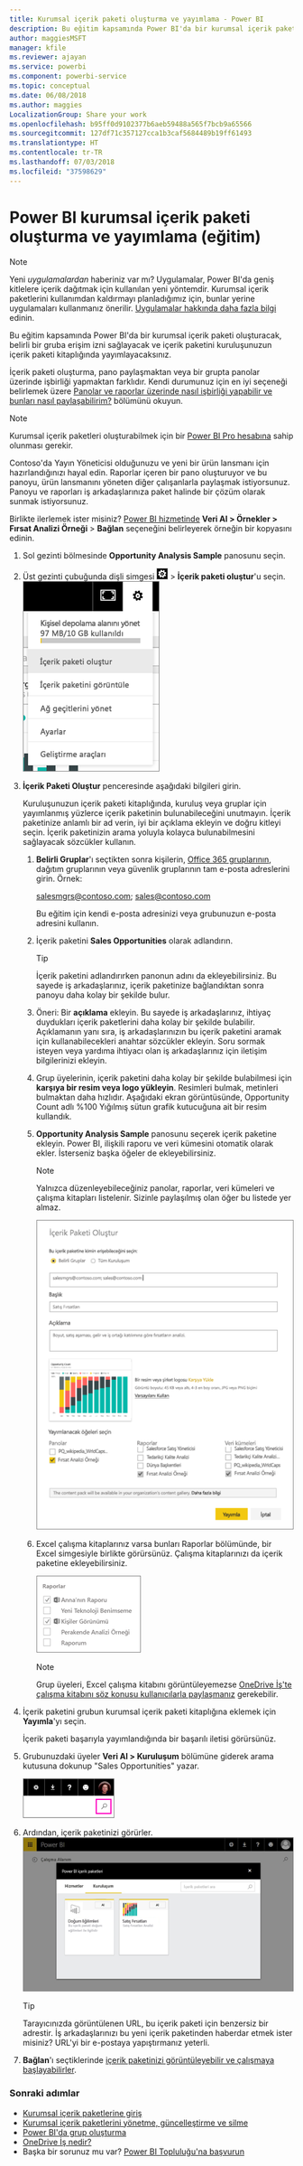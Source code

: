 ```yaml
---
title: Kurumsal içerik paketi oluşturma ve yayımlama - Power BI
description: Bu eğitim kapsamında Power BI'da bir kurumsal içerik paketi oluşturacak, erişimi belirli bir grup ile sınırlayacak ve içerik paketini, kuruluşunuzun içerik paketi kitaplığında yayımlayacaksınız.
author: maggiesMSFT
manager: kfile
ms.reviewer: ajayan
ms.service: powerbi
ms.component: powerbi-service
ms.topic: conceptual
ms.date: 06/08/2018
ms.author: maggies
LocalizationGroup: Share your work
ms.openlocfilehash: b95ff0d9102377b6aeb59488a565f7bcb9a65566
ms.sourcegitcommit: 127df71c357127cca1b3caf5684489b19ff61493
ms.translationtype: HT
ms.contentlocale: tr-TR
ms.lasthandoff: 07/03/2018
ms.locfileid: "37598629"
---
```

# <a name="create-and-publish-a-power-bi-organizational-content-pack-tutorial"></a>Power BI kurumsal içerik paketi oluşturma ve yayımlama (eğitim)
> [!NOTE]
> Yeni *uygulamalardan* haberiniz var mı? Uygulamalar, Power BI'da geniş kitlelere içerik dağıtmak için kullanılan yeni yöntemdir. Kurumsal içerik paketlerini kullanımdan kaldırmayı planladığımız için, bunlar yerine uygulamaları kullanmanız önerilir. [Uygulamalar hakkında daha fazla bilgi](service-install-use-apps.md) edinin.
> 
> 

Bu eğitim kapsamında Power BI'da bir kurumsal içerik paketi oluşturacak, belirli bir gruba erişim izni sağlayacak ve içerik paketini kuruluşunuzun içerik paketi kitaplığında yayımlayacaksınız.

İçerik paketi oluşturma, pano paylaşmaktan veya bir grupta panolar üzerinde işbirliği yapmaktan farklıdır. Kendi durumunuz için en iyi seçeneği belirlemek üzere [Panolar ve raporlar üzerinde nasıl işbirliği yapabilir ve bunları nasıl paylaşabilirim?](service-how-to-collaborate-distribute-dashboards-reports.md) bölümünü okuyun.

> [!NOTE]
> Kurumsal içerik paketleri oluşturabilmek için bir [Power BI Pro hesabına](https://powerbi.microsoft.com/pricing) sahip olunması gerekir.
> 
> 

Contoso'da Yayın Yöneticisi olduğunuzu ve yeni bir ürün lansmanı için hazırlandığınızı hayal edin.  Raporlar içeren bir pano oluşturuyor ve bu panoyu, ürün lansmanını yöneten diğer çalışanlarla paylaşmak istiyorsunuz. Panoyu ve raporları iş arkadaşlarınıza paket halinde bir çözüm olarak sunmak istiyorsunuz. 

Birlikte ilerlemek ister misiniz? [Power BI hizmetinde](https://powerbi.com) **Veri Al > Örnekler > Fırsat Analizi Örneği** > **Bağlan** seçeneğini belirleyerek örneğin bir kopyasını edinin. 

1. Sol gezinti bölmesinde **Opportunity Analysis Sample** panosunu seçin.
2. Üst gezinti çubuğunda dişli simgesi ![](media/service-organizational-content-pack-create-and-publish/cog.png) > **İçerik paketi oluştur**'u seçin.    
   ![](media/service-organizational-content-pack-create-and-publish/pbi_create_contpk.png)
3. **İçerik Paketi Oluştur** penceresinde aşağıdaki bilgileri girin.  
   
   Kuruluşunuzun içerik paketi kitaplığında, kuruluş veya gruplar için yayımlanmış yüzlerce içerik paketinin bulunabileceğini unutmayın. İçerik paketinize anlamlı bir ad verin, iyi bir açıklama ekleyin ve doğru kitleyi seçin.  İçerik paketinizin arama yoluyla kolayca bulunabilmesini sağlayacak sözcükler kullanın.
   
   1. **Belirli Gruplar**'ı seçtikten sonra kişilerin, [Office 365 gruplarının](https://support.office.com/article/Create-a-group-in-Office-365-7124dc4c-1de9-40d4-b096-e8add19209e9), dağıtım gruplarının veya güvenlik gruplarının tam e-posta adreslerini girin. Örnek:
      
        salesmgrs@contoso.com; sales@contoso.com
      
      Bu eğitim için kendi e-posta adresinizi veya grubunuzun e-posta adresini kullanın.
   
   2. İçerik paketini **Sales Opportunities** olarak adlandırın.
   
      > [!TIP]
      > İçerik paketini adlandırırken panonun adını da ekleyebilirsiniz. Bu sayede iş arkadaşlarınız, içerik paketinize bağlandıktan sonra panoyu daha kolay bir şekilde bulur.
      > 
      > 
   
   3. Öneri: Bir **açıklama** ekleyin. Bu sayede iş arkadaşlarınız, ihtiyaç duydukları içerik paketlerini daha kolay bir şekilde bulabilir. Açıklamanın yanı sıra, iş arkadaşlarınızın bu içerik paketini aramak için kullanabilecekleri anahtar sözcükler ekleyin. Soru sormak isteyen veya yardıma ihtiyacı olan iş arkadaşlarınız için iletişim bilgilerinizi ekleyin.
   
   4. Grup üyelerinin, içerik paketini daha kolay bir şekilde bulabilmesi için **karşıya bir resim veya logo yükleyin**. Resimleri bulmak, metinleri bulmaktan daha hızlıdır. Aşağıdaki ekran görüntüsünde, Opportunity Count adlı %100 Yığılmış sütun grafik kutucuğuna ait bir resim kullandık.
   
   5. **Opportunity Analysis Sample** panosunu seçerek içerik paketine ekleyin.  Power BI, ilişkili raporu ve veri kümesini otomatik olarak ekler. İsterseniz başka öğeler de ekleyebilirsiniz.
   
      > [!NOTE]
      >  Yalnızca düzenleyebileceğiniz panolar, raporlar, veri kümeleri ve çalışma kitapları listelenir. Sizinle paylaşılmış olan öğer bu listede yer almaz.
      > 
      > 
   
      ![](media/service-organizational-content-pack-create-and-publish/cpwindow.png) 
   
   6. Excel çalışma kitaplarınız varsa bunları Raporlar bölümünde, bir Excel simgesiyle birlikte görürsünüz. Çalışma kitaplarınızı da içerik paketine ekleyebilirsiniz.
   
      ![](media/service-organizational-content-pack-create-and-publish/pbi_orgcontpkexcel.png)
   
      > [!NOTE]
      > Grup üyeleri, Excel çalışma kitabını görüntüleyemezse [OneDrive İş'te çalışma kitabını söz konusu kullanıcılarla paylaşmanız](https://support.office.com/en-us/article/Share-documents-or-folders-in-Office-365-1fe37332-0f9a-4719-970e-d2578da4941c) gerekebilir.
      > 
      > 
4. İçerik paketini grubun kurumsal içerik paketi kitaplığına eklemek için **Yayımla**'yı seçin.  
   
   İçerik paketi başarıyla yayımlandığında bir başarılı iletisi görürsünüz. 
5. Grubunuzdaki üyeler **Veri Al > Kuruluşum** bölümüne giderek arama kutusuna dokunup "Sales Opportunities" yazar.
   
   ![](media/service-organizational-content-pack-create-and-publish/cp_searchbox.png) 
6. Ardından, içerik paketinizi görürler.  
   ![](media/service-organizational-content-pack-create-and-publish/powerbi-find-content-pack-organization.png) 
   
   > [!TIP]
   > Tarayıcınızda görüntülenen URL, bu içerik paketi için benzersiz bir adrestir.  İş arkadaşlarınızı bu yeni içerik paketinden haberdar etmek ister misiniz?  URL'yi bir e-postaya yapıştırmanız yeterli.
   > 
   > 
7. **Bağlan**'ı seçtiklerinde [içerik paketinizi görüntüleyebilir ve çalışmaya başlayabilirler](service-organizational-content-pack-copy-refresh-access.md). 

### <a name="next-steps"></a>Sonraki adımlar
* [Kurumsal içerik paketlerine giriş](service-organizational-content-pack-introduction.md)  
* [Kurumsal içerik paketlerini yönetme, güncelleştirme ve silme](service-organizational-content-pack-manage-update-delete.md)  
* [Power BI'da grup oluşturma](service-create-distribute-apps.md)  
* [OneDrive İş nedir?](https://support.office.com/en-us/article/What-is-OneDrive-for-Business-187f90af-056f-47c0-9656-cc0ddca7fdc2)
* Başka bir sorunuz mu var? [Power BI Topluluğu'na başvurun](http://community.powerbi.com/)

